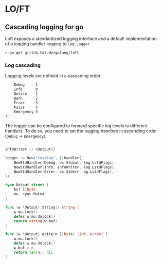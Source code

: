 # LO/FT
## Cascading logging for go

Loft exposes a standardized logging interface and a default implementation of a logging handler logging to `log.Logger` 


```bash
> go get gitlab.tmt.de/golang/loft
```

### Log cascading
Logging levels are defined in a cascading order

```sh
	Debug   - 1
	Info      0
	Notice    1
	Warn      2
	Error     3
	Fatal     4
	Emergency 5
)
```

The logger can be configured to forward specific log levels to different handlers. To do so, you need to set the logging handlers in ascending order (`Debug` -> `Emergency`).

```go

infoWriter := &Output{}

logger := New("testing", []Handler{
    NewStdHandler(Debug, os.Stdout, log.LstdFlags),
    NewStdHandler(Info, infoWriter, log.LstdFlags),
    NewStdHandler(Error, os.Stderr, og.LstdFlags),
})

type Output struct {
	buf []byte
	mu  sync.Mutex
}

func (w *Output) String() string {
	w.mu.Lock()
	defer w.mu.Unlock()
	return string(w.buf)
}

func (w *Output) Write(n []byte) (int, error) {
	w.mu.Lock()
	defer w.mu.Unlock()
	w.buf = n
	return len(n), nil
}
```
